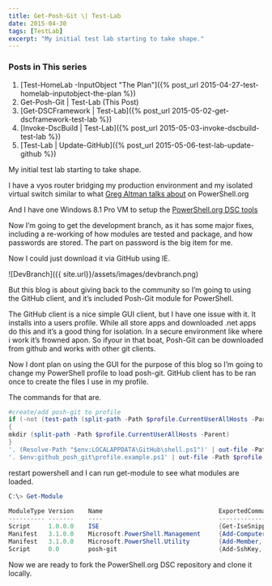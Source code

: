 ```yaml
---
title: Get-Posh-Git \| Test-Lab
date: 2015-04-30
tags: [TestLab]
excerpt: "My initial test lab starting to take shape."
---
```

### Posts in This series

1. [Test-HomeLab -InputObject "The Plan"]({% post_url 2015-04-27-test-homelab-inputobject-the-plan %})
2. Get-Posh-Git \| Test-Lab (This Post)
3. [Get-DSCFramework \| Test-Lab]({% post_url 2015-05-02-get-dscframework-test-lab %})
4. [Invoke-DscBuild \| Test-Lab]({% post_url 2015-05-03-invoke-dscbuild-test-lab %})
5. [Test-Lab \| Update-GitHub]({% post_url 2015-05-06-test-lab-update-github %})

My initial test lab starting to take shape.

I have a vyos router bridging my production environment and my isolated virtual switch similar to what [Greg Altman talks about](http://powershell.org/wp/2015/03/25/home-labs-for-the-it-pro/) on PowerShell.org

And I have one Windows 8.1 Pro VM to setup the [PowerShell.org DSC tools](https://github.com/powershellorg/dsc/tree/development)

Now I’m going to get the development branch, as it has some major fixes, including a re-working of how modules are tested and package, and how passwords are stored.  The part on password is the big item for me.

Now I could just download it via GitHub using IE.

![DevBranch]({{ site.url}}/assets/images/devbranch.png)

But this blog is about giving back to the community so I’m going to using the GitHub client, and it’s included Posh-Git module for PowerShell.

The GitHub client is a nice simple GUI client, but I have one issue with it. It installs into a users profile. While all store apps and downloaded .net apps do this and it’s a good thing for isolation. In a secure environment like where i work it’s frowned apon. So ifyour in that boat, Posh-Git can be downloaded from github and works with other git clients.

Now I dont plan on using the GUI for the purpose of this blog so I’m going to change my PowerShell profile to load posh-git. GitHub client has to be ran once to create the files I use in my profile.

The commands for that are.

```	powershell
#create/add posh-git to profile
if (-not (test-path (split-path -Path $profile.CurrentUserAllHosts -Parent)))
{
mkdir (split-path -Path $profile.CurrentUserAllHosts -Parent)
}
'. (Resolve-Path "$env:LOCALAPPDATA\GitHub\shell.ps1")' | out-file -Path $profile.CurrentUserAllHosts -Append
'. $env:github_posh_git\profile.example.ps1' | out-file -Path $profile.CurrentUserAllHosts -Append
```

restart powershell and I can run get-module to see what modules are loaded.

```	powershell
C:\> Get-Module
 
ModuleType Version    Name                                ExportedCommands
---------- -------    ----                                ----------------
Script     1.0.0.0    ISE                                 {Get-IseSnippet, Import-IseSnippet, New-IseSnippet}
Manifest   3.1.0.0    Microsoft.PowerShell.Management     {Add-Computer, Add-Content, Checkpoint-Computer, Clear-Content...}
Manifest   3.1.0.0    Microsoft.PowerShell.Utility        {Add-Member, Add-Type, Clear-Variable, Compare-Object...}
Script     0.0        posh-git                            {Add-SshKey, Enable-GitColors, Get-AliasPattern, Get-GitDirectory...}
```

Now we are ready to fork the PowerShell.org DSC repository and clone it locally.
